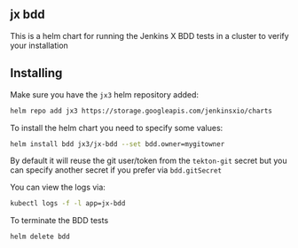 ## jx bdd

This is a helm chart for running the Jenkins X BDD tests in a cluster to verify your installation

## Installing 

Make sure you have the `jx3` helm repository added:
```bash
helm repo add jx3 https://storage.googleapis.com/jenkinsxio/charts
```     

To install the helm chart you need to specify some values:

```bash          
helm install bdd jx3/jx-bdd --set bdd.owner=mygitowner
```

By default it will reuse the git user/token from the `tekton-git` secret but you can specify another secret if you prefer via `bdd.gitSecret`

You can view the logs via:

```bash
kubectl logs -f -l app=jx-bdd
```

To terminate the BDD tests

```bash          
helm delete bdd
```
